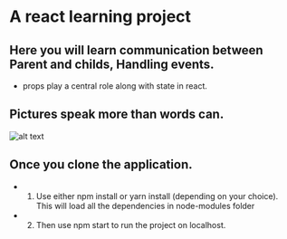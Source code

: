 # A react learning project

## Here you will learn communication between Parent and childs, Handling events. 

- props play a central role along with state in react.

## Pictures speak more than words can.

![alt text](Get_idea.png)

## Once you clone the application.

- 1. Use either npm install or yarn install (depending on your choice). This will load all the dependencies in node-modules folder
- 2. Then use npm start to run the project on localhost.
